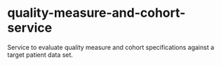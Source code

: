 # quality-measure-and-cohort-service
Service to evaluate quality measure and cohort specifications against a target patient data set.
